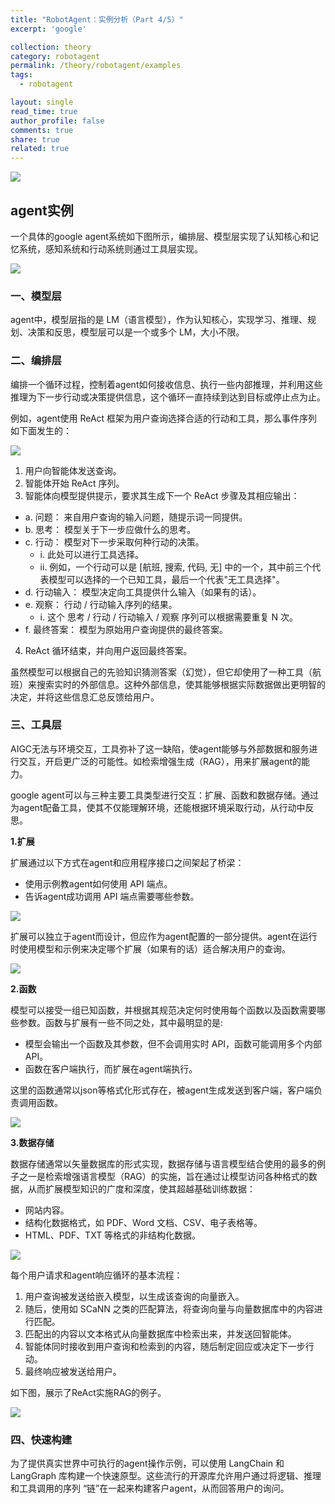 ```yaml
---
title: "RobotAgent：实例分析（Part 4/5）"
excerpt: 'google'

collection: theory
category: robotagent
permalink: /theory/robotagent/examples
tags: 
  - robotagent

layout: single
read_time: true
author_profile: false
comments: true
share: true
related: true
---
```


![](../../images/theory/robotagent/examples/adk.png)

## agent实例

一个具体的google agent系统如下图所示，编排层、模型层实现了认知核心和记忆系统，感知系统和行动系统则通过工具层实现。

![](../../images/theory/agent/google_arch.png)

### 一、模型层

agent中，模型层指的是 LM（语言模型），作为认知核心，实现学习、推理、规划、决策和反思，模型层可以是一个或多个 LM，大小不限。

### 二、编排层

编排一个循环过程，控制着agent如何接收信息、执行一些内部推理，并利用这些推理为下一步行动或决策提供信息，这个循环一直持续到达到目标或停止点为止。

例如，agent使用 ReAct 框架为用户查询选择合适的行动和工具，那么事件序列如下面发生的：

![](../../images/theory/agent/google_reasoning.png)

1. 用户向智能体发送查询。
2. 智能体开始 ReAct 序列。
3. 智能体向模型提供提示，要求其生成下一个 ReAct 步骤及其相应输出：
- a. 问题： 来自用户查询的输入问题，随提示词一同提供。
- b. 思考： 模型关于下一步应做什么的思考。
- c. 行动： 模型对下一步采取何种行动的决策。
  - i. 此处可以进行工具选择。
  - ii. 例如，一个行动可以是 [航班, 搜索, 代码, 无] 中的一个，其中前三个代表模型可以选择的一个已知工具，最后一个代表"无工具选择"。
- d. 行动输入： 模型决定向工具提供什么输入（如果有的话）。
- e. 观察： 行动 / 行动输入序列的结果。
  - i. 这个 思考 / 行动 / 行动输入 / 观察 序列可以根据需要重复 N 次。
- f. 最终答案： 模型为原始用户查询提供的最终答案。
4. ReAct 循环结束，并向用户返回最终答案。

虽然模型可以根据自己的先验知识猜测答案（幻觉），但它却使用了一种工具（航班）来搜索实时的外部信息。这种外部信息，使其能够根据实际数据做出更明智的决定，并将这些信息汇总反馈给用户。

### 三、工具层

AIGC无法与环境交互，工具弥补了这一缺陷，使agent能够与外部数据和服务进行交互，开启更广泛的可能性。如检索增强生成（RAG），用来扩展agent的能力。

google agent可以与三种主要工具类型进行交互：扩展、函数和数据存储。通过为agent配备工具，使其不仅能理解环境，还能根据环境采取行动，从行动中反思。

**1.扩展**

扩展通过以下方式在agent和应用程序接口之间架起了桥梁：
- 使用示例教agent如何使用 API 端点。
- 告诉agent成功调用 API 端点需要哪些参数。

![](../../images/theory/agent/google_extension.png)

扩展可以独立于agent而设计，但应作为agent配置的一部分提供。agent在运行时使用模型和示例来决定哪个扩展（如果有的话）适合解决用户的查询。

![](../../images/theory/agent/google_one2many_extension.png)

**2.函数**

模型可以接受一组已知函数，并根据其规范决定何时使用每个函数以及函数需要哪些参数。函数与扩展有一些不同之处，其中最明显的是:
- 模型会输出一个函数及其参数，但不会调用实时 API，函数可能调用多个内部 API。
- 函数在客户端执行，而扩展在agent端执行。

这里的函数通常以json等格式化形式存在，被agent生成发送到客户端，客户端负责调用函数。

![](../../images/theory/agent/google_func_call.png)

**3.数据存储**

数据存储通常以矢量数据库的形式实现，数据存储与语言模型结合使用的最多的例子之一是检索增强语言模型（RAG）的实施，旨在通过让模型访问各种格式的数据，从而扩展模型知识的广度和深度，使其超越基础训练数据：
- 网站内容。
- 结构化数据格式，如 PDF、Word 文档、CSV、电子表格等。
- HTML、PDF、TXT 等格式的非结构化数据。

![](../../images/theory/agent/google_datastore.png)

每个用户请求和agent响应循环的基本流程：
1. 用户查询被发送给嵌入模型，以生成该查询的向量嵌入。
2. 随后，使用如 SCaNN 之类的匹配算法，将查询向量与向量数据库中的内容进行匹配。
3. 匹配出的内容以文本格式从向量数据库中检索出来，并发送回智能体。
4. 智能体同时接收到用户查询和检索到的内容，随后制定回应或决定下一步行动。
5. 最终响应被发送给用户。

如下图，展示了ReAct实施RAG的例子。

![](../../images/theory/agent/google_rag.png)

### 四、快速构建

为了提供真实世界中可执行的agent操作示例，可以使用 LangChain 和 LangGraph 库构建一个快速原型。这些流行的开源库允许用户通过将逻辑、推理和工具调用的序列 “链”在一起来构建客户agent，从而回答用户的询问。